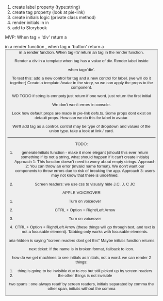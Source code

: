 1. create label property (type:string)
2. create tag property (look at pie-link)
3. create initials logic (private class method)
4. render initials in <span> in <div>
5. add to Storybook

MVP:
When tag = 'div' return a <div> in a render function , when tag = 'button'
return a <button> in a render function. When tag='a' return an <a> 
tag in the render function.

Render a div in a template when tag has a value of div.
Render label inside <div> when tag='div'. 

To test this: add a new control for tag and a new control for label. 
(we will do it together)
Create a template Avatar in the story, so we can apply the props to the component. 

WD TODO
if string is emnpoty just return
if one word, just return the first initial

We don't won't errors in console. 

Look how default props are made in pie-link defs.ts. Some props dont exist on default props. How can we do this for label in avatar. 

We'll add tag as a control. control may be type of dropdown and values of the union type. take a look at link / card. 


----

TODO:
1. generateInitials function - make it more elegant (should this ever return something if its not a string, what should happen if it can't create initials)
Approach 1: This function doesn't need to worry about empty strings. 
Approach 2: You can throw an error (invalid name format). We don't want our components to throw errors due to risk of breaking the app. 
Approach 3: users may not know that there is undefined. 

2. Screen readers: we use css to visually hide J,C. 
<span class="hidden">J, C</span>
<span aria-hidden="true">JC</span>

APPLE VOICEOVER

1. Turn on voiceover
2. CTRL + Option + Right/Left Arrow

1. Turn on voiceover
2. CTRL + Option + Right/Left Arrow (these things will go through text, and text is not a focusable element). Tabbing only works with focusable elements. 

aria-hidden is saying "screen readers dont get this" 
Maybe initials function returns 

next ticket: If the name is in broken format, fallback to icon.

how do we get machines to see initials as initials, not a word. 
we can render 2 things:
1. thing is going to be invisible due to css but still picked up by screen readers
2. the other things is not invisible 

two spans : one always readf by screen readers, initials separated by comma
the other span, initials without the comma